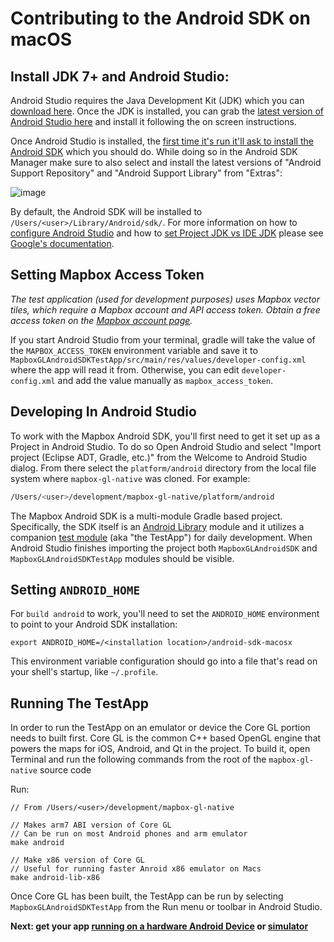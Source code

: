 # Contributing to the Android SDK on macOS

## Install JDK 7+ and Android Studio:

 Android Studio requires the Java Development Kit (JDK) which you can [download here](http://www.oracle.com/technetwork/java/javase/downloads/index.html). Once the JDK is installed, you can grab the [latest version of Android Studio here](https://developer.android.com/sdk/index.html) and install it following the on screen instructions.  

Once Android Studio is installed, the [first time it's run it'll ask to install the Android SDK](http://developer.android.com/sdk/installing/index.html?pkg=studio) which you should do.  While doing so in the Android SDK Manager make sure to also select and install the latest versions of "Android Support Repository" and "Android Support Library" from "Extras":

![image](https://cloud.githubusercontent.com/assets/98601/9915837/289f398e-5c6e-11e5-9a84-ed4d08d52d1f.png)

By default, the Android SDK will be installed to `/Users/<user>/Library/Android/sdk/`.  For more information on how to [configure Android Studio](http://tools.android.com/tech-docs/configuration) and how to [set Project JDK vs IDE JDK](http://tools.android.com/tech-docs/configuration/osx-jdk) please see [Google's documentation](http://tools.android.com/overview).

## Setting Mapbox Access Token

_The test application (used for development purposes) uses Mapbox vector tiles, which require a Mapbox account and API access token. Obtain a free access token on the [Mapbox account page](https://www.mapbox.com/studio/account/tokens/)._

If you start Android Studio from your terminal, gradle will take the value of the `MAPBOX_ACCESS_TOKEN` environment variable and save it to `MapboxGLAndroidSDKTestApp/src/main/res/values/developer-config.xml` where the app will read it from. Otherwise,
you can edit `developer-config.xml` and add the value manually as `mapbox_access_token`.

## Developing In Android Studio

To work with the Mapbox Android SDK, you'll first need to get it set up as a Project in Android Studio.  To do so Open Android Studio and select "Import project (Eclipse ADT, Gradle, etc.)" from the Welcome to Android Studio dialog.  From there select the `platform/android` directory from the local file system where `mapbox-gl-native` was cloned.  For example:

```sh
/Users/<user>/development/mapbox-gl-native/platform/android
```

The Mapbox Android SDK is a multi-module Gradle based project.  Specifically, the SDK itself is an [Android Library](http://developer.android.com/tools/projects/index.html#LibraryModules) module and it utilizes a companion [test module](http://developer.android.com/tools/projects/index.html#testing) (aka "the TestApp") for daily development.  When Android Studio finishes importing the project both `MapboxGLAndroidSDK` and `MapboxGLAndroidSDKTestApp` modules should be visible.

## Setting `ANDROID_HOME`

For `build android` to work, you'll need to set the `ANDROID_HOME` environment
to point to your Android SDK installation:

```
export ANDROID_HOME=/<installation location>/android-sdk-macosx
```

This environment variable configuration should go into a file that's read on
your shell's startup, like `~/.profile`.

## Running The TestApp

In order to run the TestApp on an emulator or device the Core GL portion needs to built first.  Core GL is the common C++ based OpenGL engine that powers the maps for iOS, Android, and Qt in the project.  To build it, open Terminal and run the following commands from the root of the `mapbox-gl-native` source code

Run:

    // From /Users/<user>/development/mapbox-gl-native

    // Makes arm7 ABI version of Core GL
    // Can be run on most Android phones and arm emulator
    make android

    // Make x86 version of Core GL
    // Useful for running faster Anroid x86 emulator on Macs
    make android-lib-x86

Once Core GL has been built, the TestApp can be run by selecting `MapboxGLAndroidSDKTestApp` from the Run menu or toolbar in Android Studio.

**Next: get your app [running on a hardware Android Device](platform/android/README.md#running-mapbox-gl-native-on-a-hardware-android-device) or [simulator](platform/android/README.md#setting-up-the-android-emulator)**
